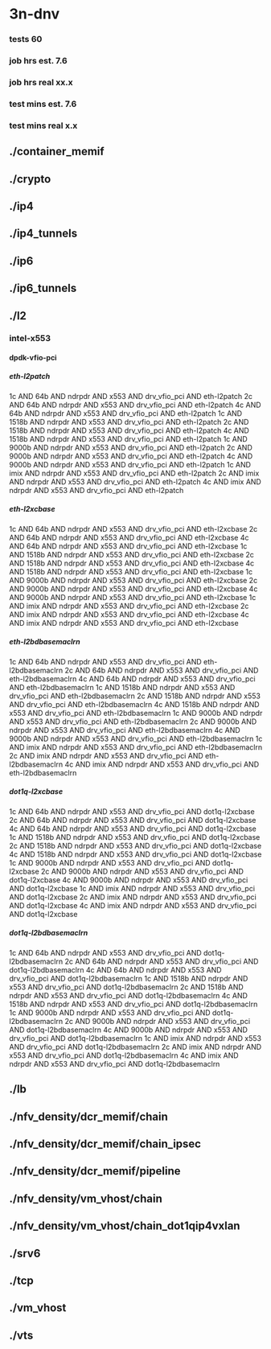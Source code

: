 # 3n-dnv
### tests 60
### job hrs est. 7.6
### job hrs real xx.x
### test mins est. 7.6
### test mins real x.x
## ./container_memif
## ./crypto
## ./ip4
## ./ip4_tunnels
## ./ip6
## ./ip6_tunnels
## ./l2
### intel-x553
#### dpdk-vfio-pci
##### eth-l2patch
1c AND 64b AND ndrpdr AND x553 AND drv_vfio_pci AND eth-l2patch
2c AND 64b AND ndrpdr AND x553 AND drv_vfio_pci AND eth-l2patch
4c AND 64b AND ndrpdr AND x553 AND drv_vfio_pci AND eth-l2patch
1c AND 1518b AND ndrpdr AND x553 AND drv_vfio_pci AND eth-l2patch
2c AND 1518b AND ndrpdr AND x553 AND drv_vfio_pci AND eth-l2patch
4c AND 1518b AND ndrpdr AND x553 AND drv_vfio_pci AND eth-l2patch
1c AND 9000b AND ndrpdr AND x553 AND drv_vfio_pci AND eth-l2patch
2c AND 9000b AND ndrpdr AND x553 AND drv_vfio_pci AND eth-l2patch
4c AND 9000b AND ndrpdr AND x553 AND drv_vfio_pci AND eth-l2patch
1c AND imix AND ndrpdr AND x553 AND drv_vfio_pci AND eth-l2patch
2c AND imix AND ndrpdr AND x553 AND drv_vfio_pci AND eth-l2patch
4c AND imix AND ndrpdr AND x553 AND drv_vfio_pci AND eth-l2patch
##### eth-l2xcbase
1c AND 64b AND ndrpdr AND x553 AND drv_vfio_pci AND eth-l2xcbase
2c AND 64b AND ndrpdr AND x553 AND drv_vfio_pci AND eth-l2xcbase
4c AND 64b AND ndrpdr AND x553 AND drv_vfio_pci AND eth-l2xcbase
1c AND 1518b AND ndrpdr AND x553 AND drv_vfio_pci AND eth-l2xcbase
2c AND 1518b AND ndrpdr AND x553 AND drv_vfio_pci AND eth-l2xcbase
4c AND 1518b AND ndrpdr AND x553 AND drv_vfio_pci AND eth-l2xcbase
1c AND 9000b AND ndrpdr AND x553 AND drv_vfio_pci AND eth-l2xcbase
2c AND 9000b AND ndrpdr AND x553 AND drv_vfio_pci AND eth-l2xcbase
4c AND 9000b AND ndrpdr AND x553 AND drv_vfio_pci AND eth-l2xcbase
1c AND imix AND ndrpdr AND x553 AND drv_vfio_pci AND eth-l2xcbase
2c AND imix AND ndrpdr AND x553 AND drv_vfio_pci AND eth-l2xcbase
4c AND imix AND ndrpdr AND x553 AND drv_vfio_pci AND eth-l2xcbase
##### eth-l2bdbasemaclrn
1c AND 64b AND ndrpdr AND x553 AND drv_vfio_pci AND eth-l2bdbasemaclrn
2c AND 64b AND ndrpdr AND x553 AND drv_vfio_pci AND eth-l2bdbasemaclrn
4c AND 64b AND ndrpdr AND x553 AND drv_vfio_pci AND eth-l2bdbasemaclrn
1c AND 1518b AND ndrpdr AND x553 AND drv_vfio_pci AND eth-l2bdbasemaclrn
2c AND 1518b AND ndrpdr AND x553 AND drv_vfio_pci AND eth-l2bdbasemaclrn
4c AND 1518b AND ndrpdr AND x553 AND drv_vfio_pci AND eth-l2bdbasemaclrn
1c AND 9000b AND ndrpdr AND x553 AND drv_vfio_pci AND eth-l2bdbasemaclrn
2c AND 9000b AND ndrpdr AND x553 AND drv_vfio_pci AND eth-l2bdbasemaclrn
4c AND 9000b AND ndrpdr AND x553 AND drv_vfio_pci AND eth-l2bdbasemaclrn
1c AND imix AND ndrpdr AND x553 AND drv_vfio_pci AND eth-l2bdbasemaclrn
2c AND imix AND ndrpdr AND x553 AND drv_vfio_pci AND eth-l2bdbasemaclrn
4c AND imix AND ndrpdr AND x553 AND drv_vfio_pci AND eth-l2bdbasemaclrn
##### dot1q-l2xcbase
1c AND 64b AND ndrpdr AND x553 AND drv_vfio_pci AND dot1q-l2xcbase
2c AND 64b AND ndrpdr AND x553 AND drv_vfio_pci AND dot1q-l2xcbase
4c AND 64b AND ndrpdr AND x553 AND drv_vfio_pci AND dot1q-l2xcbase
1c AND 1518b AND ndrpdr AND x553 AND drv_vfio_pci AND dot1q-l2xcbase
2c AND 1518b AND ndrpdr AND x553 AND drv_vfio_pci AND dot1q-l2xcbase
4c AND 1518b AND ndrpdr AND x553 AND drv_vfio_pci AND dot1q-l2xcbase
1c AND 9000b AND ndrpdr AND x553 AND drv_vfio_pci AND dot1q-l2xcbase
2c AND 9000b AND ndrpdr AND x553 AND drv_vfio_pci AND dot1q-l2xcbase
4c AND 9000b AND ndrpdr AND x553 AND drv_vfio_pci AND dot1q-l2xcbase
1c AND imix AND ndrpdr AND x553 AND drv_vfio_pci AND dot1q-l2xcbase
2c AND imix AND ndrpdr AND x553 AND drv_vfio_pci AND dot1q-l2xcbase
4c AND imix AND ndrpdr AND x553 AND drv_vfio_pci AND dot1q-l2xcbase
##### dot1q-l2bdbasemaclrn
1c AND 64b AND ndrpdr AND x553 AND drv_vfio_pci AND dot1q-l2bdbasemaclrn
2c AND 64b AND ndrpdr AND x553 AND drv_vfio_pci AND dot1q-l2bdbasemaclrn
4c AND 64b AND ndrpdr AND x553 AND drv_vfio_pci AND dot1q-l2bdbasemaclrn
1c AND 1518b AND ndrpdr AND x553 AND drv_vfio_pci AND dot1q-l2bdbasemaclrn
2c AND 1518b AND ndrpdr AND x553 AND drv_vfio_pci AND dot1q-l2bdbasemaclrn
4c AND 1518b AND ndrpdr AND x553 AND drv_vfio_pci AND dot1q-l2bdbasemaclrn
1c AND 9000b AND ndrpdr AND x553 AND drv_vfio_pci AND dot1q-l2bdbasemaclrn
2c AND 9000b AND ndrpdr AND x553 AND drv_vfio_pci AND dot1q-l2bdbasemaclrn
4c AND 9000b AND ndrpdr AND x553 AND drv_vfio_pci AND dot1q-l2bdbasemaclrn
1c AND imix AND ndrpdr AND x553 AND drv_vfio_pci AND dot1q-l2bdbasemaclrn
2c AND imix AND ndrpdr AND x553 AND drv_vfio_pci AND dot1q-l2bdbasemaclrn
4c AND imix AND ndrpdr AND x553 AND drv_vfio_pci AND dot1q-l2bdbasemaclrn
## ./lb
## ./nfv_density/dcr_memif/chain
## ./nfv_density/dcr_memif/chain_ipsec
## ./nfv_density/dcr_memif/pipeline
## ./nfv_density/vm_vhost/chain
## ./nfv_density/vm_vhost/chain_dot1qip4vxlan
## ./srv6
## ./tcp
## ./vm_vhost
## ./vts
